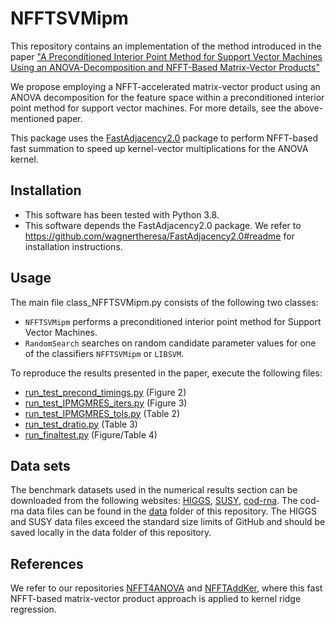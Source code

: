 # NFFTSVMipm
This repository contains an implementation of the method introduced in the paper ["A Preconditioned Interior Point Method for Support Vector Machines Using an ANOVA-Decomposition and NFFT-Based Matrix-Vector Products"](https://arxiv.org/)

We propose employing a NFFT-accelerated matrix-vector product using an ANOVA decomposition for the feature space within a preconditioned interior point method for support vector machines. For more details, see the above-mentioned paper.

This package uses the [FastAdjacency2.0](https://github.com/wagnertheresa/FastAdjacency2.0) package to perform NFFT-based fast summation to speed up kernel-vector multiplications for the ANOVA kernel.

## Installation

- This software has been tested with Python 3.8.
- This software depends the FastAdjacency2.0 package. We refer to https://github.com/wagnertheresa/FastAdjacency2.0#readme for installation instructions.

## Usage
The main file class_NFFTSVMipm.py consists of the following two classes:

- `NFFTSVMipm` performs a preconditioned interior point method for Support Vector Machines.
- `RandomSearch` searches on random candidate parameter values for one of the classifiers `NFFTSVMipm` or `LIBSVM`.

To reproduce the results presented in the paper, execute the following files:

* [run_test_precond_timings.py](https://github.com/wagnertheresa/NFFTSVMipm/blob/main/run_test_precond_timings.py) (Figure 2)
* [run_test_IPMGMRES_iters.py](https://github.com/wagnertheresa/NFFTSVMipm/blob/main/run_test_IPMGMRES_iters.py) (Figure 3)
* [run_test_IPMGMRES_tols.py](https://github.com/wagnertheresa/NFFTSVMipm/blob/main/run_test_IPMGMRES_tols.py) (Table 2)
* [run_test_dratio.py](https://github.com/wagnertheresa/NFFTSVMipm/blob/main/run_test_dratio.py) (Table 3)
* [run_finaltest.py](https://github.com/wagnertheresa/NFFTSVMipm/blob/main/run_finaltest.py) (Figure/Table 4)

## Data sets
The benchmark datasets used in the numerical results section can be downloaded from the following websites: [HIGGS](https://archive.ics.uci.edu/dataset/280/higgs), [SUSY](https://archive.ics.uci.edu/dataset/279/susy), [cod-rna](https://www.csie.ntu.edu.tw/~cjlin/libsvmtools/datasets/binary.html). The cod-rna data files can be found in the [data](https://github.com/wagnertheresa/NFFTSVMipm/tree/main/data) folder of this repository. The HIGGS and SUSY data files exceed the standard size limits of GitHub and should be saved locally in the data folder of this repository.

## References
We refer to our repositories [NFFT4ANOVA](https://github.com/wagnertheresa/NFFT4ANOVA) and [NFFTAddKer](https://github.com/wagnertheresa/NFFTAddKer), where this fast NFFT-based matrix-vector product approach is applied to kernel ridge regression.


